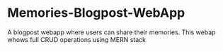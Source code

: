 # Memories-Blogpost-WebApp
 A blogpost webapp where users can share their memories. This webap whows full CRUD operations using MERN stack
